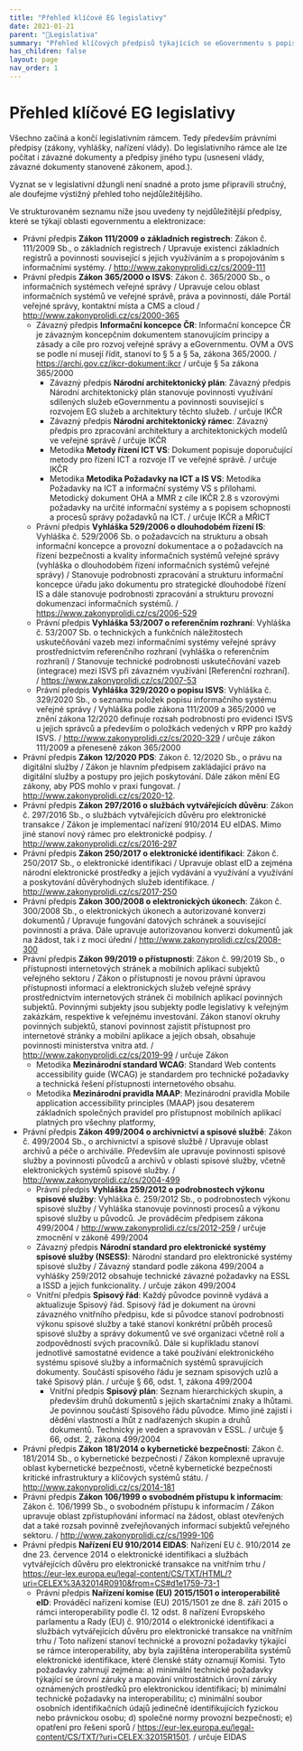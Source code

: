 ```yaml
---
title: "Přehled klíčové EG legislativy"
date: 2021-01-21
parent: "📁Legislativa"
summary: "Přehled klíčových předpisů týkajících se eGovernmentu s popisem a odkazy na platná znění"
has_children: false
layout: page
nav_order: 1
---
```


# Přehled klíčové EG legislativy

Všechno začíná a končí legislativním rámcem. Tedy především právními předpisy (zákony, vyhlášky, nařízení vlády). Do legislativního rámce ale lze počítat i závazné dokumenty a předpisy jiného typu (usnesení vlády, závazné dokumenty stanovené zákonem, apod.).

Vyznat se v legislativní džungli není snadné a proto jsme připravili stručný, ale doufejme výstižný přehled toho nejdůležitějšího.

Ve strukturovaném seznamu níže jsou uvedeny ty nejdůležitější předpisy, které se týkají oblasti egovernmentu a elektronizace:

-   Právní předpis **Zákon 111/2009 o základních registrech**: Zákon č. 111/2009 Sb., o základních registrech / Upravuje existenci základních registrů a povinnosti související s jejich využíváním a s propojováním s informačními systémy. / <http://www.zakonyprolidi.cz/cs/2009-111>
-   Právní předpis **Zákon 365/2000 o ISVS**: Zákon č. 365/2000 Sb., o informačních systémech veřejné správy / Upravuje celou oblast informačních systémů ve veřejné správě, práva a povinnosti, dále Portál veřejné správy, kontaktní místa a CMS a cloud / <http://www.zakonyprolidi.cz/cs/2000-365>
    -   Závazný předpis **Informační koncepce ČR**: Informační koncepce ČR je závazným koncepčním dokumentem stanovujícím principy a zásady a cíle pro rozvoj veřejné správy a eGovernmentu. OVM a OVS se podle ní musejí řídit, stanoví to § 5 a § 5a, zákona 365/2000. / <https://archi.gov.cz/ikcr-dokument:ikcr> / určuje § 5a zákona 365/2000
        -   Závazný předpis **Národní architektonický plán**: Závazný předpis Národní architektonický plán stanovuje povinnosti využívání sdílených služeb eGovernmentu a povinnosti související s rozvojem EG služeb a architektury těchto služeb. / určuje IKČR
        -   Závazný předpis **Národní architektonický rámec**: Závazný předpis pro zpracování architektury a architektonických modelů ve veřejné správě / určuje IKČR
        -   Metodika **Metody řízení ICT VS**: Dokument popisuje doporučující metody pro řízení ICT a rozvoje IT ve veřejné správě. / určuje IKČR
        -   Metodika **Metodika Požadavky na ICT a IS VS**: Metodika Požadavky na ICT a informační systémy VS s přílohami. Metodický dokument OHA a MMR z cíle IKČR 2.8 s vzorovými požadavky na určité informační systémy a s popisem schopnosti a procesů správy požadavků na ICT. / určuje IKČR a MŘICT
    -   Právní předpis **Vyhláška 529/2006 o dlouhodobém řízení IS**: Vyhláška č. 529/2006 Sb. o požadavcích na strukturu a obsah informační koncepce a provozní dokumentace a o požadavcích na řízení bezpečnosti a kvality informačních systémů veřejné správy (vyhláška o dlouhodobém řízení informačních systémů veřejné správy) / Stanovuje podrobnosti zpracování a strukturu informační koncepce úřadu jako dokumentu pro strategické dlouhodobé řízení IS a dále stanovuje podrobnosti zpracování a strukturu provozní dokumenzaci informačních systémů. / <https://www.zakonyprolidi.cz/cs/2006-529>
    -   Právní předpis **Vyhláška 53/2007 o referenčním rozhraní**: Vyhláška č. 53/2007 Sb. o technických a funkčních náležitostech uskutečňování vazeb mezi informačními systémy veřejné správy prostřednictvím referenčního rozhraní (vyhláška o referenčním rozhraní) / Stanovuje technické podrobnosti uskutečňování vazeb (integrace) mezi ISVS při závazném využívání \[Referenční rozhraní\]. / <https://www.zakonyprolidi.cz/cs/2007-53>
    -   Právní předpis **Vyhláška 329/2020 o popisu ISVS**: Vyhláška č. 329/2020 Sb., o seznamu položek popisu informačního systému veřejné správy / Vyhláška podle zákona 111/2009 a 365/2000 ve znění zákona 12/2020 definuje rozsah podrobností pro evidenci ISVS u jejich správců a především o položkách vedených v RPP pro každý ISVS. / <http://www.zakonyprolidi.cz/cs/2020-329> / určuje zákon 111/2009 a přeneseně zákon 365/2000
-   Právní předpis **Zákon 12/2020 PDS**: Zákon č. 12/2020 Sb., o právu na digitální služby / Zákon je hlavním předpisem zakládající právo na digitální služby a postupy pro jejich poskytování. Dále zákon mění EG zákony, aby PDS mohlo v praxi fungovat. / <http://www.zakonyprolidi.cz/cs/2020-12>.
-   Právní předpis **Zákon 297/2016 o službách vytvářejících důvěru**: Zákon č. 297/2016 Sb., o službách vytvářejících důvěru pro elektronické transakce / Zákon je implementací nařízení 910/2014 EU eIDAS. Mimo jiné stanoví nový rámec pro elektronické podpisy. / <http://www.zakonyprolidi.cz/cs/2016-297>
-   Právní předpis **Zákon 250/2017 o elektronické identifikaci**: Zákon č. 250/2017 Sb., o elektronické identifikaci / Upravuje oblast eID a zejména národní elektronické prostředky a jejich vydávání a využívání a využívání a poskytování důvěryhodných služeb identifikace. / <http://www.zakonyprolidi.cz/cs/2017-250>
-   Právní předpis **Zákon 300/2008 o elektronických úkonech**: Zákon č. 300/2008 Sb., o elektronických úkonech a autorizované konverzi dokumentů / Upravuje fungování datových schránek a související povinnosti a práva. Dále upravuje autorizovanou konverzi dokumentů jak na žádost, tak i z moci úřední / <http://www.zakonyprolidi.cz/cs/2008-300>
-   Právní předpis **Zákon 99/2019 o přístupnosti**: Zákon č. 99/2019 Sb., o přístupnosti internetových stránek a mobilních aplikací subjektů veřejného sektoru / Zákon o přístupnosti je novou právní úpravou přístupnosti informací a elektronických služeb veřejné správy prostřednictvím internetových stránek či mobilních aplikací povinných subjektů. Povinnými subjekty jsou subjekty podle legislativy k veřejným zakázkám, respektive k veřejnému investování. Zákon stanoví okruhy povinných subjektů, stanoví povinnost zajistit přístupnost pro internetové stránky a mobilní aplikace a jejich obsah, obsahuje povinnosti ministerstva vnitra atd. / <http://www.zakonyprolidi.cz/cs/2019-99> / určuje Zákon
    -   Metodika **Mezinárodní standard WCAG**: Standard Web contents accessibility guide (WCAG) je standardem pro technické požadavky a technická řešení přístupnosti internetového obsahu.
    -   Metodika **Mezinárodní pravidla MAAP**: Mezinárodní pravidla Mobile application accessibility principles (MAAP) jsou desaterem základních společných pravidel pro přístupnost mobilních aplikací platných pro všechny platformy,
-   Právní předpis **Zákon 499/2004 o archivnictví a spisové službě**: Zákon č. 499/2004 Sb., o archivnictví a spisové službě / Upravuje oblast archivů a péče o archiválie. Především ale upravuje povinnosti spisové služby a povinnosti původců a archivů v oblasti spisové služby, včetně elektronických systémů spisové služby. / <http://www.zakonyprolidi.cz/cs/2004-499>
    -   Právní předpis **Vyhláška 259/2012 o podrobnostech výkonu spisové služby**: Vyhláška č. 259/2012 Sb., o podrobnostech výkonu spisové služby / Vyhláška stanovuje povinnosti procesů a výkonu spisové služby u původců. Je prováděcím předpisem zákona 499/2004 / <http://www.zakonyprolidi.cz/cs/2012-259> / určuje zmocnění v zákoně 499/2004
    -   Závazný předpis **Národní standard pro elektronické systémy spisové služby (NSESS)**: Národní standard pro elektronické systémy spisové služby / Závazný standard podle zákona 499/2004 a vyhlášky 259/2012 obsahuje technické závazné požadavky na ESSL a ISSD a jejich funkcionality. / určuje zákon 499/2004
    -   Vnitřní předpis **Spisový řád**: Každý původce povinně vydává a aktualizuje Spisový řád. Spisový řád je dokument na úrovni závazného vnitřního předpisu, kde si původce stanoví podrobnosti výkonu spisové služby a také stanoví konkrétní průběh procesů spisové služby a správy dokumentů ve své organizaci včetně rolí a zodpovědností svých pracovníků. Dále si kupříkladu stanoví jednotlivé samostatné evidence a také používání elektronického systému spisové služby a informačních systémů spravujících dokumenty. Součástí spisového řádu je seznam spisových uzlů a také Spisový plán. / určuje § 66, odst. 1, zákona 499/2004
        -   Vnitřní předpis **Spisový plán**: Seznam hierarchických skupin, a především druhů dokumentů s jejich skartačními znaky a lhůtami. Je povinnou součástí Spisového řádu původce. Mimo jiné zajistí i dědění vlastností a lhůt z nadřazených skupin a druhů dokumentů. Technicky je veden a spravován v ESSL. / určuje § 66, odst. 2, zákona 499/2004
-   Právní předpis **Zákon 181/2014 o kybernetické bezpečnosti**: Zákon č. 181/2014 Sb., o kybernetické bezpečnosti / Zákon komplexně upravuje oblast kybernetické bezpečnosti, včetně kybernetické bezpečnosti kritické infrastruktury a klíčových systémů státu. / <http://www.zakonyprolidi.cz/cs/2014-181>
-   Právní předpis **Zákon 106/1999 o svobodném přístupu k informacím**: Zákon č. 106/1999 Sb., o svobodném přístupu k informacím / Zákon upravuje oblast zpřístupňování informací na žádost, oblast otevřených dat a také rozsah povinně zveřejňovaných informací subjektů veřejného sektoru. / <http://www.zakonyprolidi.cz/cs/1999-106>
-   Právní předpis **Nařízení EU 910/2014 EIDAS**: Nařízení EU č. 910/2014 ze dne 23. července 2014 o elektronické identifikaci a službách vytvářejících důvěru pro elektronické transakce na vnitřním trhu / <https://eur-lex.europa.eu/legal-content/CS/TXT/HTML/?uri=CELEX%3A32014R0910&from=CS#d1e1759-73-1>
    -   Právní předpis **Nařízení komise (EU) 2015/1501 o interoperabilitě eID**: Prováděcí nařízení komise (EU) 2015/1501 ze dne 8. září 2015 o rámci interoperability podle čl. 12 odst. 8 nařízení Evropského parlamentu a Rady (EU) č. 910/2014 o elektronické identifikaci a službách vytvářejících důvěru pro elektronické transakce na vnitřním trhu / Toto nařízení stanoví technické a provozní požadavky týkající se rámce interoperability, aby byla zajištěna interoperabilita systémů elektronické identifikace, které členské státy oznamují Komisi. Tyto požadavky zahrnují zejména: a) minimální technické požadavky týkající se úrovní záruky a mapování vnitrostátních úrovní záruky oznámených prostředků pro elektronickou identifikaci; b) minimální technické požadavky na interoperabilitu; c) minimální soubor osobních identifikačních údajů jedinečně identifikujících fyzickou nebo právnickou osobu; d) společné normy provozní bezpečnosti; e) opatření pro řešení sporů / <https://eur-lex.europa.eu/legal-content/CS/TXT/?uri=CELEX:32015R1501>. / určuje EIDAS

